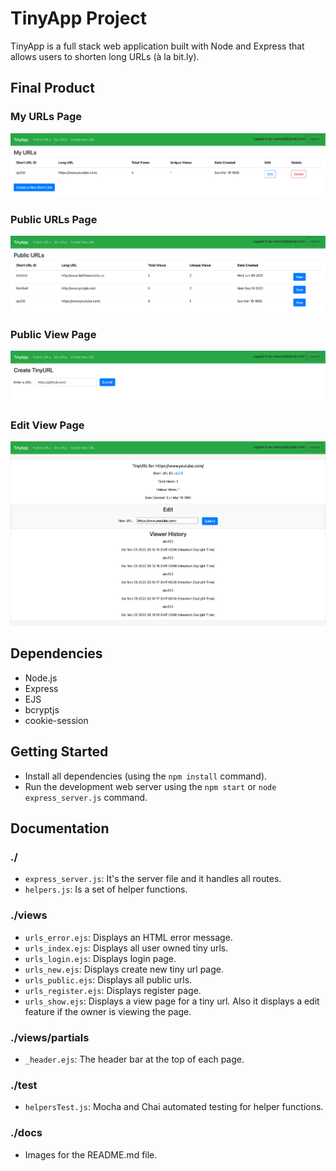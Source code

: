 # TinyApp Project

TinyApp is a full stack web application built with Node and Express that allows users to shorten long URLs (à la bit.ly).

## Final Product

### My URLs Page

!["Screenshot of URLs page"](https://github.com/Karamvir-Bains/tinyapp/blob/main/docs/urls-page.png)

### Public URLs Page

!["Screenshot of URLs Public page"](https://github.com/Karamvir-Bains/tinyapp/blob/main/docs/urls-public-page.png)

### Public View Page

!["Screenshot of URLs Public View page"](https://github.com/Karamvir-Bains/tinyapp/blob/main/docs/urls-view-page.png)

### Edit View Page

!["Screenshot of URLs Edit View page"](https://github.com/Karamvir-Bains/tinyapp/blob/main/docs/urls-edit-page.png)

## Dependencies

- Node.js
- Express
- EJS
- bcryptjs
- cookie-session

## Getting Started

- Install all dependencies (using the `npm install` command).
- Run the development web server using the `npm start` or `node express_server.js` command.

## Documentation
### ./
- `express_server.js`: It's the server file and it handles all routes.
- `helpers.js`: Is a set of helper functions.

### ./views
- `urls_error.ejs`: Displays an HTML error message.
- `urls_index.ejs`: Displays all user owned tiny urls.
- `urls_login.ejs`: Displays login page.
- `urls_new.ejs`: Displays create new tiny url page.
- `urls_public.ejs`: Displays all public urls.
- `urls_register.ejs`: Displays register page.
- `urls_show.ejs`: Displays a view page for a tiny url. Also it displays a edit feature if the owner is viewing the page.

### ./views/partials
- `_header.ejs`: The header bar at the top of each page.

### ./test
- `helpersTest.js`: Mocha and Chai automated testing for helper functions.

### ./docs
- Images for the README.md file.